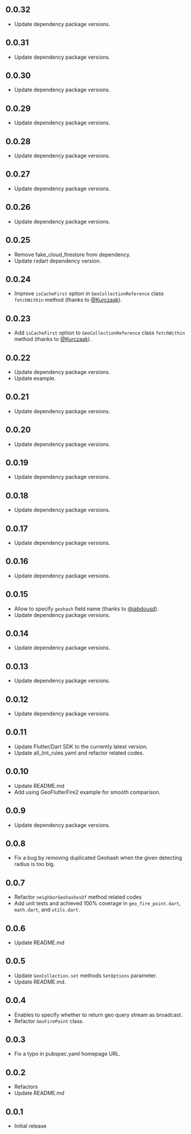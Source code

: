 ## 0.0.32

* Update dependency package versions.

## 0.0.31

* Update dependency package versions.

## 0.0.30

* Update dependency package versions.

## 0.0.29

* Update dependency package versions.

## 0.0.28

* Update dependency package versions.

## 0.0.27

* Update dependency package versions.

## 0.0.26

* Update dependency package versions.

## 0.0.25

* Remove fake_cloud_firestore from dependency.
* Update rxdart dependency version.

## 0.0.24

* Improve `isCacheFirst` option in `GeoCollectionReference` class `fetchWithin` method (thanks to [@Kurczaak](https://github.com/Kurczaak)).

## 0.0.23

* Add `isCacheFirst` option to `GeoCollectionReference` class `fetchWithin` method (thanks to [@Kurczaak](https://github.com/Kurczaak)).

## 0.0.22

* Update dependency package versions.
* Update example.

## 0.0.21

* Update dependency package versions.

## 0.0.20

* Update dependency package versions.

## 0.0.19

* Update dependency package versions.

## 0.0.18

* Update dependency package versions.

## 0.0.17

* Update dependency package versions.

## 0.0.16

* Update dependency package versions.

## 0.0.15

* Allow to specify `geohash` field name (thanks to [@iabdousd](https://github.com/iabdousd)).
* Update dependency package versions.

## 0.0.14

* Update dependency package versions.

## 0.0.13

* Update dependency package versions.

## 0.0.12

* Update dependency package versions.

## 0.0.11

* Update Flutter/Dart SDK to the currently latest version.
* Update all_lint_rules.yaml and refactor related codes.

## 0.0.10

* Update README.md
* Add using GeoFlutterFire2 example for smooth comparison.

## 0.0.9

* Update dependency package versions.

## 0.0.8

* Fix a bug by removing duplicated Geohash when the given detecting radius is too big.

## 0.0.7

* Refactor `neighborGeohashesOf` method related codes
* Add unit tests and achieved 100% coverage in `geo_fire_point.dart`, `math.dart`, and `utils.dart`.

## 0.0.6

* Update README.md

## 0.0.5

* Update `GeoCollection.set` methods `SetOptions` parameter.
* Update README.md.

## 0.0.4

* Enables to specify whether to return geo query stream as broadcast.
* Refactor `GeoFirePoint` class.

## 0.0.3

* Fix a typo in pubspec.yaml homepage URL.

## 0.0.2

* Refactors
* Update README.md

## 0.0.1

* Initial release
